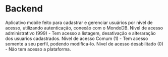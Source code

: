 # Backend
Aplicativo mobile feito para cadastrar e gerenciar usuários por nivel de acesso, utilizando autenticação, conexão com o MondoDB. Nivel de acesso administrativo (999) - Tem acesso a listagem, desativação e alteraração dos usuarios cadastrados. Nivel de acesso Comum (1) - Tem acesso somente a seu perfil, podendo modifica-lo. Nivel de acesso desabilitado (0) - Não tem acesso a plataforma.
